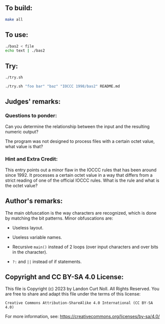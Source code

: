 ## To build:

```sh
make all
```


## To use:

```sh
./bas2 < file
echo text | ./bas2
```


## Try:

```sh
./try.sh

./try.sh "foo bar" "baz" "IOCCC 1998/bas2" README.md
```


## Judges' remarks:


### Questions to ponder:

Can you determine the relationship between the input and the resulting numeric
output?

The program was not designed to process files with a certain octet value, what
value is that?


### Hint and Extra Credit:

This entry points out a minor flaw in the IOCCC rules that has
been around since 1992.  It processes a certain octet value in
a way that differs from a strict reading of one of the
official IOCCC rules.  What is the rule and what is the octet
value?


## Author's remarks:

The main obfuscation is the way characters are recognized, which is
done by matching the bit patterns.  Minor obfuscations are:

- Useless layout.

- Useless variable names.

- Recursive `main()` instead of 2 loops (over input characters and over bits in
the character).

- `?:` and `||` instead of if statements.


## Copyright and CC BY-SA 4.0 License:

This file is Copyright (c) 2023 by Landon Curt Noll.  All Rights Reserved.
You are free to share and adapt this file under the terms of this license:

    Creative Commons Attribution-ShareAlike 4.0 International (CC BY-SA 4.0)

For more information, see: https://creativecommons.org/licenses/by-sa/4.0/
